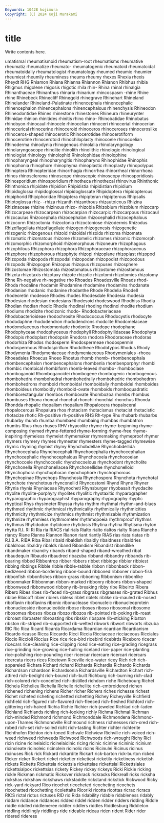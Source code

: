 ```yaml
---
Keywords: 10428 kojimura
Copyright: (C) 2024 Koji Murakami
---
```


# title

Write contents here.



umatismal rheumatismoid rheumatism-root rheumatisms
rheumative rheumatiz rheumatize rheumato- rheumatogenic rheumatoid rheumatoidal rheumatoidally rheumatologist rheumatology
rheumed rheumic rheumier rheumiest rheumily rheuminess rheums rheumy rhexes Rhexia
rhexis Rheydt RHG Rhiamon Rhiana Rhianna Rhiannon Rhianon Rhibhus rhibia
Rhigmus rhigolene rhigosis rhigotic rhila rhin- Rhina rhinal rhinalgia Rhinanthaceae
Rhinanthus rhinaria rhinarium rhincospasm -rhine Rhine rhine Rhinebeck Rhinecliff Rhinegold
rhinegrave Rhinehart Rhineland Rhinelander Rhineland-Palatinate rhinencephala rhinencephalic rhinencephalon rhinencephalons rhinencephalous
rhinenchysis Rhineodon Rhineodontidae Rhines rhinestone rhinestones Rhineura rhineurynter Rhinidae rhinion
rhinitides rhinitis rhino rhino- Rhinobatidae Rhinobatus rhinobyon rhinocaul rhinocele rhinocelian
rhinoceri rhinocerial rhinocerian rhinocerical rhinocerine rhinoceroid rhinoceros rhinoceroses rhinoceroslike rhinoceros-shaped
rhinocerotic Rhinocerotidae rhinocerotiform rhinocerotine rhinocerotoid rhinochiloplasty rhinocoele rhinocoelian Rhinoderma rhinodynia
rhinogenous rhinolalia rhinolaryngology rhinolaryngoscope rhinolite rhinolith rhinolithic rhinologic rhinological rhinologist
rhinology rhinolophid Rhinolophidae rhinolophine rhinopharyngeal rhinopharyngitis rhinopharynx Rhinophidae Rhinophis rhinophonia
rhinophore rhinophyma rhinoplastic rhinoplasty rhinopolypus Rhinoptera Rhinopteridae rhinorrhagia rhinorrhea rhinorrheal
rhinorrhoea rhinos rhinoscleroma rhinoscope rhinoscopic rhinoscopy rhinosporidiosis Rhinosporidium rhinosporidium rhinotheca
rhinothecal rhinovirus Rhinthonic Rhinthonica rhipidate rhipidion Rhipidistia rhipidistian rhipidium Rhipidoglossa
rhipidoglossal rhipidoglossate Rhipidoptera rhipidopterous rhipiphorid Rhipiphoridae Rhipiptera rhipipteran rhipipterous Rhipsalis
Rhiptoglossa rhiz- -rhiza rhizanth rhizanthous rhizautoicous Rhizina Rhizinaceae rhizine rhizinous
rhizo- rhizobia Rhizobium rhizobium rhizocarp Rhizocarpeae rhizocarpean rhizocarpian rhizocarpic rhizocarpous
rhizocaul rhizocaulus Rhizocephala rhizocephalan rhizocephalid rhizocephalous rhizocorm Rhizoctonia rhizoctonia rhizoctoniose
rhizodermis Rhizodus Rhizoflagellata rhizoflagellate rhizogen rhizogenesis rhizogenetic rhizogenic rhizogenous rhizoid
rhizoidal rhizoids rhizoma rhizomata rhizomatic rhizomatous rhizome rhizomelic rhizomes rhizomic
rhizomorph rhizomorphic rhizomorphoid rhizomorphous rhizoneure rhizophagous rhizophilous Rhizophora rhizophora Rhizophoraceae
rhizophoraceous rhizophore rhizophorous rhizophyte rhizopi rhizoplane rhizoplast rhizopod Rhizopoda rhizopoda
rhizopodal rhizopodan rhizopodist rhizopodous rhizopods Rhizopogon Rhizopus rhizopus rhizopuses rhizosphere
Rhizostomae Rhizostomata rhizostomatous rhizostome rhizostomous Rhizota rhizotaxis rhizotaxy rhizote rhizotic
rhizotomi rhizotomies rhizotomy Rhne Rh-negative rh-negative rho Rhoades Rhoadesville Rhoads
rhod- Rhoda rhodaline rhodamin Rhodamine rhodamine rhodamins rhodanate Rhodanian rhodanic
rhodanine rhodanthe Rhode Rhodelia Rhodell rhodeoretin rhodeose Rhodes rhodes Rhodesdale
Rhodesia rhodesia Rhodesian rhodesian rhodesians Rhodesoid rhodeswood Rhodhiss Rhodia Rhodian
rhodian rhodic Rhodie rhodinal rhoding rhodinol rhodite rhodium rhodiums rhodizite
rhodizonic rhodo- Rhodobacteriaceae Rhodobacterioideae rhodochrosite Rhodococcus Rhodocystis rhodocyte rhododaphne rhododendron
rhododendrons rhodolite Rhodomelaceae rhodomelaceous rhodomontade rhodonite Rhodope rhodophane Rhodophyceae rhodophyceous
rhodophyll Rhodophyllidaceae Rhodophyta Rhodopis rhodoplast rhodopsin Rhodora rhodora Rhodoraceae rhodoras
rhodorhiza Rhodos rhodosperm Rhodospermeae rhodospermin rhodospermous Rhodospirillum Rhodothece Rhodotypos Rhodus
Rhody Rhodymenia Rhodymeniaceae rhodymeniaceous Rhodymeniales -rhoea Rhoeadales Rhoecus Rhoeo Rhoetus
rhomb rhomb- rhombencephala rhombencephalon rhombencephalons rhombenla rhombenporphyr rhombi rhombic rhombical
rhombiform rhomb-leaved rhombo- rhomboclase rhomboganoid Rhomboganoidei rhombogene rhombogenic rhombogenous rhombohedra
rhombohedral rhombohedrally rhombohedric rhombohedron rhombohedrons rhomboid rhomboidal rhomboidally rhomboidei rhomboides
rhomboideus rhomboidly rhomboid-ovate rhomboids rhomboquadratic rhomborectangular rhombos rhombovate Rhombozoa rhombs
rhombus rhombuses Rhona rhoncal rhonchal rhonchi rhonchial rhonchus Rhonda Rhondda
rhopalic rhopalism rhopalium Rhopalocera rhopaloceral rhopalocerous Rhopalura rhos rhotacism rhotacismus
rhotacist rhotacistic rhotacize rhotic Rh-positive rh-positive RHS Rh-type Rhu rhubarb
rhubarbs rhubarby rhumb rhumba rhumbaed rhumbaing rhumbas rhumbatron rhumbs Rhus
rhus rhuses RHV rhyacolite rhyme rhyme-beginning rhyme-composing rhymed rhyme-fettered rhyme-forming
rhyme-free rhyme-inspiring rhymeless rhymelet rhymemaker rhymemaking rhymeproof rhymer rhymers rhymery
rhymes rhymester rhymesters rhyme-tagged rhymewise rhymic rhyming rhymist rhymy Rhynchobdellae
Rhynchobdellida Rhynchocephala Rhynchocephali Rhynchocephalia rhynchocephalian rhynchocephalic rhynchocephalous Rhynchocoela rhynchocoelan rhynchocoele
rhynchocoelic rhynchocoelous rhynchodont rhyncholite Rhynchonella Rhynchonellacea Rhynchonellidae rhynchonelloid Rhynchophora rhynchophoran
rhynchophore rhynchophorous Rhynchopinae Rhynchops Rhynchosia Rhynchospora Rhynchota rhynchotal rhynchote rhynchotous
rhynconellid Rhyncostomi Rhynd Rhyne Rhyner Rhynia rhynia Rhyniaceae Rhynocheti Rhynsburger
rhyobasalt rhyodacite rhyolite rhyolite-porphyry rhyolites rhyolitic rhyotaxitic rhyparographer rhyparographic rhyparographist
rhyparography rhypography rhyptic rhyptical Rhys rhysimeter Rhyssa rhyta rhythm rhythmal
rhythm-and-blues rhythmed rhythmic rhythmical rhythmicality rhythmically rhythmicities rhythmicity rhythmicize rhythmics
rhythmist rhythmizable rhythmization rhythmize rhythmless rhythmometer rhythmopoeia rhythmproof rhythms rhythmus
Rhytidodon rhytidome rhytidosis Rhytina rhytina Rhytisma rhyton rhytta R.I. RI
Ri Ria ria RIACS rial rials Rialto rialto rialtos rialty
Riana Riancho riancy Riane Rianna Riannon Rianon riant riantly RIAS
rias riata riatas rib R.I.B.A. RIBA Riba Ribal ribald ribaldish
ribaldly ribaldness ribaldries ribaldrous ribaldry ribalds riband Ribandism Ribandist ribandlike
ribandmaker ribandry ribands riband-shaped riband-wreathed ribat ribaudequin Ribaudo ribaudred ribazuba
ribband ribbandry ribbands rib-bearing ribbed Ribbentrop ribber ribbers ribbet ribbidge
ribbier ribbiest ribbing ribbings Ribble ribble ribble-rabble ribbon ribbonback ribbon-bedizened
ribbon-bordering ribbon-bound ribboned ribboner ribbon-fish ribbonfish ribbonfishes ribbon-grass ribboning Ribbonism
ribbonlike ribbonmaker Ribbonman ribbon-marked ribbonry ribbons ribbon-shaped ribbonweed ribbonwood ribbony
rib-breaking ribby ribe Ribeirto Ribera Ribero Ribes ribes rib-faced rib-grass
ribgrass ribgrasses rib-grated Ribhus ribibe Ribicoff ribier ribiers ribless riblet
riblets riblike rib-mauled rib-nosed riboflavin riboflavins ribonic ribonuclease ribonucleic ribonucleoprotein
ribonucleoside ribonucleotide ribose riboses riboso ribosomal ribosome ribosomes ribosos riboza
ribozo ribozos rib-pointed rib-poking rib-roast ribroast ribroaster ribroasting ribs ribskin
ribspare rib-sticking Ribston ribston rib-striped rib-supported rib-welted ribwork ribwort ribworts
ribzuba RIC Ric Rica Ricard Ricarda Ricardama Ricardian ricardian Ricardianism
Ricardo ricasso Ricca Riccardo Ricci Riccia Ricciaceae ricciaceous Ricciales Riccio
Riccioli Riccius Rice rice rice-bird ricebird ricebirds Riceboro ricecar ricecars
rice-cleaning rice-clipping riced rice-eating rice-grading ricegrass rice-grinding rice-growing rice-hulling riceland
rice-paper rice-planting rice-polishing rice-pounding ricer ricercar ricercare ricercari ricercars ricercata
ricers rices Ricetown Riceville rice-water ricey Rich rich rich-appareled Richara
Richard richard Richarda Richardia Richardo Richards Richardson richardson Richardsonia Richardsville
Richardton Richart rich-attired rich-bedight rich-bound rich-built Richburg rich-burning rich-clad rich-colored
rich-conceited rich-distilled richdom riche Richebourg Richel Richela Richelieu Richella Richelle
richellite rich-embroidered richen richened richening richens Richer richer Richers riches
richesse richest Richet richeted richeting richetted richetting Richey Richeyville Richfield
richfield rich-figured rich-flavored rich-fleeced rich-fleshed Richford rich-glittering rich-haired Richia Richie
Richier rich-jeweled Richlad rich-laden Richland Richlands richling rich-looking richly Richma
Richmal Richman rich-minded Richmond richmond Richmonddale Richmondena Richmond-upon-Thames Richmondville Richmound
richness richnesses rich-ored rich-robed rich-set rich-soiled richt rich-tasting Richter richter
richterite Richthofen Richton rich-toned Richvale Richview Richville rich-voiced rich-weed richweed
richweeds Richwood Richwoods rich-wrought Richy Rici ricin ricine ricinelaidic ricinelaidinic
ricing ricinic ricinine ricininic ricinium ricinoleate ricinoleic ricinolein ricinolic ricins
Ricinulei Ricinus ricinus ricinuses Rick rick Rickard rickardite Rickart rick-barton
rick-burton ricked Ricker ricker Rickert ricket ricketier ricketiest ricketily ricketiness
ricketish rickets Ricketts Rickettsia rickettsia rickettsiae rickettsial Rickettsiales rickettsialpox rickettsias
rickety Rickey rickey rickeys Ricki Rickie ricking rickle Rickman rickmatic
Rickover rickrack rickracks Rickreall ricks ricksha rickshas rickshaw rickshaws rickstaddle
rickstand rickstick Rickwood Ricky rick-yard rickyard Rico ricochet ricocheted ricocheting
ricochets ricochetted ricochetting ricolettaite Ricoriki ricotta ricottas ricrac ricracs RICS
rictal rictus rictuses RID rid Rida ridability ridable ridableness ridably
riddam riddance riddances ridded riddel ridden ridder ridders ridding Riddle
riddle riddled riddlemeree riddler riddlers riddles Riddlesburg Riddleton riddling riddlingly
riddlings ride rideable rideau riden rident Rider rider ridered rideress
